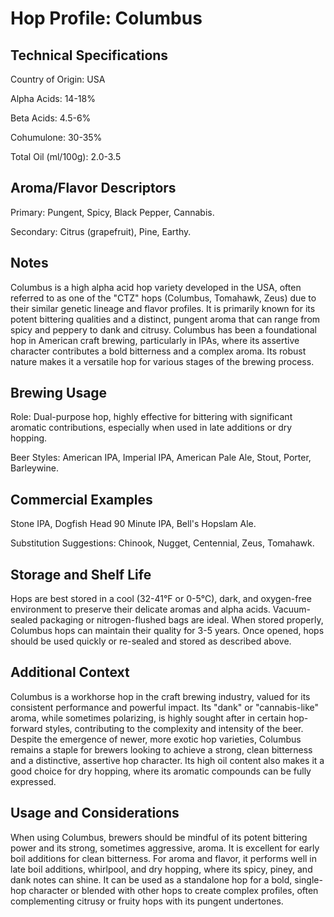 # Hop Profile: Columbus

## Technical Specifications

Country of Origin: USA

Alpha Acids: 14-18%

Beta Acids: 4.5-6%

Cohumulone: 30-35%

Total Oil (ml/100g): 2.0-3.5

## Aroma/Flavor Descriptors

Primary: Pungent, Spicy, Black Pepper, Cannabis.

Secondary: Citrus (grapefruit), Pine, Earthy.

## Notes

Columbus is a high alpha acid hop variety developed in the USA, often referred to as one of the "CTZ" hops (Columbus, Tomahawk, Zeus) due to their similar genetic lineage and flavor profiles. It is primarily known for its potent bittering qualities and a distinct, pungent aroma that can range from spicy and peppery to dank and citrusy. Columbus has been a foundational hop in American craft brewing, particularly in IPAs, where its assertive character contributes a bold bitterness and a complex aroma. Its robust nature makes it a versatile hop for various stages of the brewing process.

## Brewing Usage

Role: Dual-purpose hop, highly effective for bittering with significant aromatic contributions, especially when used in late additions or dry hopping.

Beer Styles: American IPA, Imperial IPA, American Pale Ale, Stout, Porter, Barleywine.

## Commercial Examples

Stone IPA, Dogfish Head 90 Minute IPA, Bell's Hopslam Ale.

Substitution Suggestions: Chinook, Nugget, Centennial, Zeus, Tomahawk.

## Storage and Shelf Life

Hops are best stored in a cool (32-41°F or 0-5°C), dark, and oxygen-free environment to preserve their delicate aromas and alpha acids. Vacuum-sealed packaging or nitrogen-flushed bags are ideal. When stored properly, Columbus hops can maintain their quality for 3-5 years. Once opened, hops should be used quickly or re-sealed and stored as described above.

## Additional Context

Columbus is a workhorse hop in the craft brewing industry, valued for its consistent performance and powerful impact. Its "dank" or "cannabis-like" aroma, while sometimes polarizing, is highly sought after in certain hop-forward styles, contributing to the complexity and intensity of the beer. Despite the emergence of newer, more exotic hop varieties, Columbus remains a staple for brewers looking to achieve a strong, clean bitterness and a distinctive, assertive hop character. Its high oil content also makes it a good choice for dry hopping, where its aromatic compounds can be fully expressed.

## Usage and Considerations

When using Columbus, brewers should be mindful of its potent bittering power and its strong, sometimes aggressive, aroma. It is excellent for early boil additions for clean bitterness. For aroma and flavor, it performs well in late boil additions, whirlpool, and dry hopping, where its spicy, piney, and dank notes can shine. It can be used as a standalone hop for a bold, single-hop character or blended with other hops to create complex profiles, often complementing citrusy or fruity hops with its pungent undertones.
